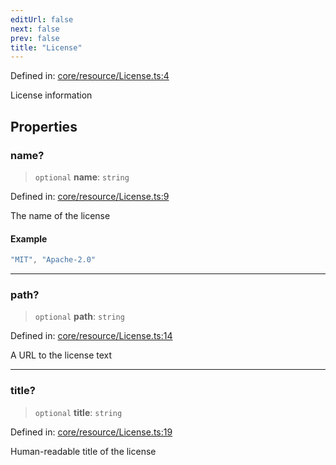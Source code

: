 ```yaml
---
editUrl: false
next: false
prev: false
title: "License"
---
```


Defined in: [core/resource/License.ts:4](https://github.com/datisthq/dpkit/blob/5891634de8175d14853313e208ffbae144fd78eb/core/resource/License.ts#L4)

License information

## Properties

### name?

> `optional` **name**: `string`

Defined in: [core/resource/License.ts:9](https://github.com/datisthq/dpkit/blob/5891634de8175d14853313e208ffbae144fd78eb/core/resource/License.ts#L9)

The name of the license

#### Example

```ts
"MIT", "Apache-2.0"
```

***

### path?

> `optional` **path**: `string`

Defined in: [core/resource/License.ts:14](https://github.com/datisthq/dpkit/blob/5891634de8175d14853313e208ffbae144fd78eb/core/resource/License.ts#L14)

A URL to the license text

***

### title?

> `optional` **title**: `string`

Defined in: [core/resource/License.ts:19](https://github.com/datisthq/dpkit/blob/5891634de8175d14853313e208ffbae144fd78eb/core/resource/License.ts#L19)

Human-readable title of the license
